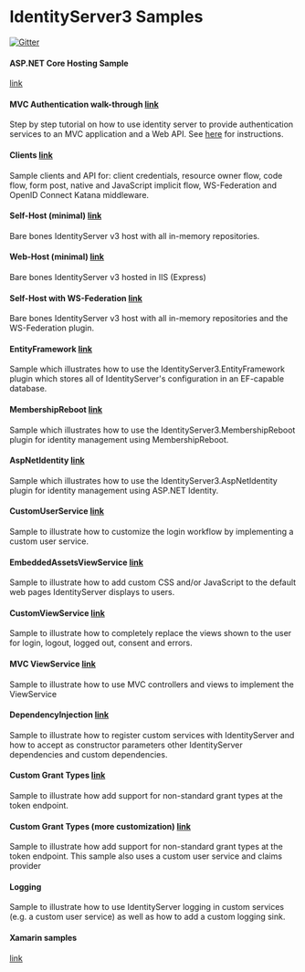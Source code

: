 IdentityServer3 Samples
======================================

[![Gitter](https://badges.gitter.im/JoinChat.svg)](https://gitter.im/IdentityServer/IdentityServer3?utm_source=badge&utm_medium=badge&utm_campaign=pr-badge&utm_content=badge)

#### ASP.NET Core Hosting Sample
[link](https://github.com/IdentityServer/IdentityServer3.Samples/tree/master/source/AspNetCore)

#### MVC Authentication walk-through [link](https://github.com/IdentityServer/IdentityServer3.Samples/tree/master/source/MVC%20Authentication)
Step by step tutorial on how to use identity server to provide authentication services to an MVC application and a Web API. See [here](https://identityserver.github.io/Documentation/docsv2/overview/mvcGettingStarted.html) for instructions.

#### Clients [link](https://github.com/IdentityServer/IdentityServer3.Samples/tree/master/source/Clients)
Sample clients and API for: client credentials, resource owner flow, code flow, form post, native and JavaScript implicit flow, WS-Federation and OpenID Connect Katana middleware.

#### Self-Host (minimal) [link](https://github.com/IdentityServer/IdentityServer3.Samples/tree/master/source/SelfHost%20(Minimal))
Bare bones IdentityServer v3 host with all in-memory repositories.

#### Web-Host (minimal) [link](https://github.com/IdentityServer/IdentityServer3.Samples/tree/master/source/WebHost%20(minimal))
Bare bones IdentityServer v3 hosted in IIS (Express)

#### Self-Host with WS-Federation [link](https://github.com/IdentityServer/IdentityServer3.Samples/tree/master/source/SelfHost%20(InMem%20with%20WS-Fed))
Bare bones IdentityServer v3 host with all in-memory repositories and the WS-Federation plugin.

#### EntityFramework [link](https://github.com/IdentityServer/IdentityServer3.Samples/tree/master/source/EntityFramework)
Sample which illustrates how to use the IdentityServer3.EntityFramework plugin which stores all of IdentityServer's configuration in an EF-capable database.

#### MembershipReboot [link](https://github.com/IdentityServer/IdentityServer3.Samples/tree/master/source/MembershipReboot)
Sample which illustrates how to use the IdentityServer3.MembershipReboot plugin for identity management using MembershipReboot.

#### AspNetIdentity [link](https://github.com/IdentityServer/IdentityServer3.Samples/tree/master/source/AspNetIdentity)
Sample which illustrates how to use the IdentityServer3.AspNetIdentity plugin for identity management using ASP.NET Identity.

#### CustomUserService [link](https://github.com/IdentityServer/IdentityServer3.Samples/tree/master/source/CustomUserService)
Sample to illustrate how to customize the login workflow by implementing a custom user service.

#### EmbeddedAssetsViewService [link](https://github.com/IdentityServer/IdentityServer3.Samples/tree/master/source/EmbeddedAssetsViewService)
Sample to illustrate how to add custom CSS and/or JavaScript to the default web pages IdentityServer displays to users.

#### CustomViewService [link](https://github.com/IdentityServer/IdentityServer3.Samples/tree/master/source/CustomViewService)
Sample to illustrate how to completely replace the views shown to the user for login, logout, logged out, consent and errors.

#### MVC ViewService [link](https://github.com/IdentityServer/IdentityServer3.Samples/tree/dev/source/MVC%20ViewService)
Sample to illustrate how to use MVC controllers and views to implement the ViewService

#### DependencyInjection [link](https://github.com/IdentityServer/IdentityServer3.Samples/tree/master/source/DependencyInjection)
Sample to illustrate how to register custom services with IdentityServer and how to accept as constructor parameters other IdentityServer dependencies and custom dependencies.

#### Custom Grant Types [link](https://github.com/IdentityServer/IdentityServer3.Samples/tree/master/source/Custom%20Grants)
Sample to illustrate how add support for non-standard grant types at the token endpoint.

#### Custom Grant Types (more customization) [link](https://github.com/IdentityServer/IdentityServer3.Samples/tree/master/source/Custom%20Grants%20(more%20customization))
Sample to illustrate how add support for non-standard grant types at the token endpoint. This sample also uses a custom user service and claims provider

#### Logging
Sample to illustrate how to use IdentityServer logging in custom services (e.g. a custom user service) as well as how to 
add a custom logging sink. 

#### Xamarin samples
[link](https://github.com/IdentityServer/IdentityServer3.Samples/tree/master/source/Xamarin)
